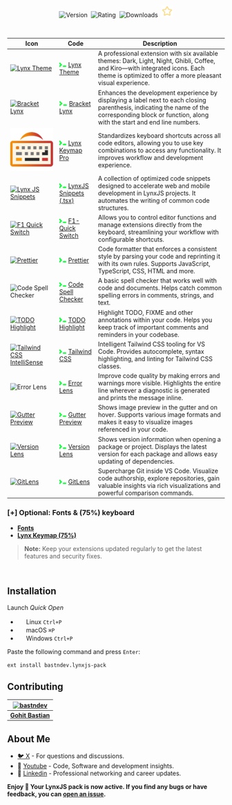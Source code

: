 <p align="center">
  <img src="https://vsmarketplacebadges.dev/version-short/bastndev.lynxjs-pack.jpg?style=for-the-badge&colorA=E91E63&colorB=EEEEEE&color=33BFFF&label=VERSION" alt="Version">&nbsp;
  <img src="https://vsmarketplacebadges.dev/rating-short/bastndev.lynxjs-pack.jpg?style=for-the-badge&colorA=E91E63&colorB=EEEEEE&color=33BFFF&label=Rating" alt="Rating">&nbsp;
  <img src="https://vsmarketplacebadges.dev/downloads-short/bastndev.lynxjs-pack.jpg?style=for-the-badge&colorA=E91E63&colorB=EEEEEE&color=33BFFF&label=Downloads" alt="Downloads">&nbsp;
  <a href="https://github.com/bastndev/Lynxjs-Pack"><img src="https://raw.githubusercontent.com/bastndev/Lynxjs-Pack/refs/heads/main/assets/images/star.png" width="26.6px" alt="Github Star ⭐️"></a>
</p>

</br>

| Icon                                                                                                                                                                                                                                                                         | Code                                                                                                                                                                                                   | Description                                                                                                                                                                                        |
| ---------------------------------------------------------------------------------------------------------------------------------------------------------------------------------------------------------------------------------------------------------------------------- | ------------------------------------------------------------------------------------------------------------------------------------------------------------------------------------------------------ | -------------------------------------------------------------------------------------------------------------------------------------------------------------------------------------------------- |
| [![Lynx Theme](https://bastndev.gallerycdn.vsassets.io/extensions/bastndev/lynx-theme/0.1.2/1744898058774/Microsoft.VisualStudio.Services.Icons.Default)](https://marketplace.visualstudio.com/items?itemName=bastndev.lynx-theme)                                           | <img src="https://raw.githubusercontent.com/bastndev/Lynxjs-Pack/refs/heads/main/assets/images/code.png" width="17"/> [Lynx Theme](https://github.com/bastndev/Lynx-Theme)                             | A professional extension with six available themes: Dark, Light, Night, Ghibli, Coffee, and Kiro—with integrated icons. Each theme is optimized to offer a more pleasant visual experience.        |
| [![Bracket Lynx](https://bastndev.gallerycdn.vsassets.io/extensions/bastndev/bracket-lynx/0.3.2/1750119273143/Microsoft.VisualStudio.Services.Icons.Default)](https://marketplace.visualstudio.com/items?itemName=bastndev.bracket-lynx)                                     | <img src="https://raw.githubusercontent.com/bastndev/Lynxjs-Pack/refs/heads/main/assets/gif/code.gif" width="19"/> [Bracket Lynx](https://github.com/bastndev/Bracket-Lynx)                            | Enhances the development experience by displaying a label next to each closing parenthesis, indicating the name of the corresponding block or function, along with the start and end line numbers. |
| [![Lynx Keymap](https://raw.githubusercontent.com/bastndev/Lynx-Keymap/refs/heads/main/assets/images/logo.png)](https://marketplace.visualstudio.com/items?itemName=bastndev.lynx-keymap)                                                                                    | <img src="https://raw.githubusercontent.com/bastndev/Lynxjs-Pack/refs/heads/main/assets/images/code.png" width="17"/> [Lynx Keymap Pro](https://github.com/bastndev/Lynx-Keymap)                       | Standardizes keyboard shortcuts across all code editors, allowing you to use key combinations to access any functionality. It improves workflow and development experience.                        |
| [![Lynx JS Snippets](https://bastndev.gallerycdn.vsassets.io/extensions/bastndev/lynx-js-snippets/0.2.0/1745166683713/Microsoft.VisualStudio.Services.Icons.Default)](https://marketplace.visualstudio.com/items?itemName=bastndev.lynx-js-snippets)                         | <img src="https://raw.githubusercontent.com/bastndev/Lynxjs-Pack/refs/heads/main/assets/images/code.png" width="17"/> [LynxJS Snippets (.tsx)](https://github.com/bastndev/Lynx-js-Snippets)           | A collection of optimized code snippets designed to accelerate web and mobile development in LynxJS projects. It automates the writing of common code structures.                                  |
| [![F1 Quick Switch](https://bastndev.gallerycdn.vsassets.io/extensions/bastndev/f1/0.2.1/1752544035624/Microsoft.VisualStudio.Services.Icons.Default)](https://marketplace.visualstudio.com/items?itemName=bastndev.f1)                                                      | <img src="https://raw.githubusercontent.com/bastndev/Lynxjs-Pack/refs/heads/main/assets/images/code.png" width="17"/> [F1-Quick Switch](https://github.com/bastndev/f1)                                | Allows you to control editor functions and manage extensions directly from the keyboard, streamlining your workflow with configurable shortcuts.                                                   |
| [![Prettier](https://esbenp.gallerycdn.vsassets.io/extensions/esbenp/prettier-vscode/11.0.0/1723648421534/Microsoft.VisualStudio.Services.Icons.Default)](https://marketplace.visualstudio.com/items?itemName=esbenp.prettier-vscode)                                        | <img src="https://raw.githubusercontent.com/bastndev/Lynxjs-Pack/refs/heads/main/assets/images/code.png" width="17"/> [Prettier](https://github.com/prettier/prettier)                                 | Code formatter that enforces a consistent style by parsing your code and reprinting it with its own rules. Supports JavaScript, TypeScript, CSS, HTML and more.                                    |
| <img src="https://streetsidesoftware.gallerycdn.vsassets.io/extensions/streetsidesoftware/code-spell-checker/4.2.3/1753028947698/Microsoft.VisualStudio.Services.Icons.Default" alt="Code Spell Checker" width="120"/>                                                       | <img src="https://raw.githubusercontent.com/bastndev/Lynxjs-Pack/refs/heads/main/assets/images/code.png" width="17"/> [Code Spell Checker](https://github.com/streetsidesoftware/vscode-spell-checker) | A basic spell checker that works well with code and documents. Helps catch common spelling errors in comments, strings, and text.                                                                  |
| [![TODO Highlight](https://wayou.gallerycdn.vsassets.io/extensions/wayou/vscode-todo-highlight/1.0.5/1635478170130/Microsoft.VisualStudio.Services.Icons.Default)](https://marketplace.visualstudio.com/items?itemName=wayou.vscode-todo-highlight)                          | <img src="https://raw.githubusercontent.com/bastndev/Lynxjs-Pack/refs/heads/main/assets/images/code.png" width="17"/> [TODO Highlight](https://github.com/wayou/vscode-todo-highlight)                 | Highlight TODO, FIXME and other annotations within your code. Helps you keep track of important comments and reminders in your codebase.                                                           |
| [![Tailwind CSS IntelliSense](https://bradlc.gallerycdn.vsassets.io/extensions/bradlc/vscode-tailwindcss/0.14.26/1754073884108/Microsoft.VisualStudio.Services.Icons.Default)](https://marketplace.visualstudio.com/items?itemName=bradlc.vscode-tailwindcss)                | <img src="https://raw.githubusercontent.com/bastndev/Lynxjs-Pack/refs/heads/main/assets/images/code.png" width="17"/> [Tailwind CSS](https://github.com/tailwindlabs/tailwindcss-intellisense)         | Intelligent Tailwind CSS tooling for VS Code. Provides autocomplete, syntax highlighting, and linting for Tailwind CSS classes.                                                                    |
| <img src="https://usernamehw.gallerycdn.vsassets.io/extensions/usernamehw/errorlens/3.26.0/1745913515439/Microsoft.VisualStudio.Services.Icons.Default" alt="Error Lens" width="120"/>                                                                                       | <img src="https://raw.githubusercontent.com/bastndev/Lynxjs-Pack/refs/heads/main/assets/images/code.png" width="17"/> [Error Lens](https://github.com/usernamehw/vscode-error-lens)                    | Improve code quality by making errors and warnings more visible. Highlights the entire line wherever a diagnostic is generated and prints the message inline.                                      |
| [![Gutter Preview](https://kisstkondoros.gallerycdn.vsassets.io/extensions/kisstkondoros/vscode-gutter-preview/0.32.2/1732997211540/Microsoft.VisualStudio.Services.Icons.Default)](https://marketplace.visualstudio.com/items?itemName=kisstkondoros.vscode-gutter-preview) | <img src="https://raw.githubusercontent.com/bastndev/Lynxjs-Pack/refs/heads/main/assets/images/code.png" width="17"/> [Gutter Preview](https://github.com/kisstkondoros/gutter-preview)                | Shows image preview in the gutter and on hover. Supports various image formats and makes it easy to visualize images referenced in your code.                                                      |
| [![Version Lens](https://pflannery.gallerycdn.vsassets.io/extensions/pflannery/vscode-versionlens/1.22.2/1747670637569/Microsoft.VisualStudio.Services.Icons.Default)](https://marketplace.visualstudio.com/items?itemName=pflannery.vscode-versionlens)                     | <img src="https://raw.githubusercontent.com/bastndev/Lynxjs-Pack/refs/heads/main/assets/images/code.png" width="17"/> [Version Lens](https://gitlab.com/versionlens/vscode-versionlens)                | Shows version information when opening a package or project. Displays the latest version for each package and allows easy updating of dependencies.                                                |
| [![GitLens](https://eamodio.gallerycdn.vsassets.io/extensions/eamodio/gitlens/2025.8.1205/1754989816560/Microsoft.VisualStudio.Services.Icons.Default)](https://marketplace.visualstudio.com/items?itemName=eamodio.gitlens)                                                 | <img src="https://raw.githubusercontent.com/bastndev/Lynxjs-Pack/refs/heads/main/assets/images/code.png" width="17"/> [GitLens](https://github.com/gitkraken/vscode-gitlens)                           | Supercharge Git inside VS Code. Visualize code authorship, explore repositories, gain valuable insights via rich visualizations and powerful comparison commands.                                  |

### [+] Optional: Fonts & (75%) keyboard

- **[Fonts](https://github.com/bastndev/Lynx-Theme/releases/tag/v1.2.5)**
- **[Lynx Keymap (75%)](https://marketplace.visualstudio.com/items?itemName=bastndev.lynx-keymap-75)**

> **Note:** Keep your extensions updated regularly to get the latest features and security fixes.

</br>

## Installation

Launch _Quick Open_

- <img src="https://www.kernel.org/theme/images/logos/favicon.png" width=16 height=16/> Linux `Ctrl+P`
- <img src="https://developer.apple.com/favicon.ico" width=16 height=16/> macOS `⌘P`
- <img src="https://www.microsoft.com/favicon.ico" width=16 height=16/> Windows `Ctrl+P`

Paste the following command and press `Enter`:

```
ext install bastndev.lynxjs-pack
```

## Contributing

| [![bastndev](https://github.com/bastndev.png?size=100)](https://bastndev.com) |
| :---------------------------------------------------------------------------: |
|               **[Gohit Bastian](https://github.com/bastndev)**                |

## About Me

- [🐦 X](https://twitter.com/bastndev) - For questions and discussions.
- 🔴 [Youtube](https://www.youtube.com/@bastndev?sub_confirmation=1) - Code, Software and development insights.
- 💼 [Linkedin](https://www.linkedin.com/in/bastndev) - Professional networking and career updates.

**Enjoy 🎉 Your LynxJS pack is now active. If you find any bugs or have feedback, you can [open an issue](https://github.com/bastndev/LynxJs-Packge/issues).**
